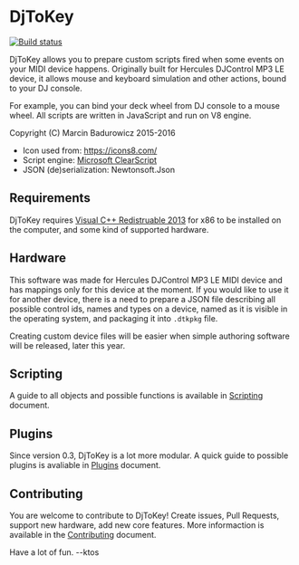 DjToKey
=======

[![Build status](https://ci.appveyor.com/api/projects/status/0sb4u0damy7p1x79/branch/master?svg=true)](https://ci.appveyor.com/project/ktos/djtokey/branch/master)

DjToKey allows you to prepare custom scripts fired when some events on your MIDI
device happens. Originally built for Hercules DJControl MP3 LE device, it allows
mouse and keyboard simulation and other actions, bound to your DJ console.

For example, you can bind your deck wheel from DJ console to a mouse wheel. 
All scripts are written in JavaScript and run on V8 engine.

Copyright (C) Marcin Badurowicz 2015-2016

* Icon used from: <https://icons8.com/>
* Script engine: [Microsoft ClearScript](https://clearscript.codeplex.com/)
* JSON (de)serialization: Newtonsoft.Json

## Requirements
DjToKey requires [Visual C++ Redistruable 2013](https://www.microsoft.com/en-us/download/details.aspx?id=40784)
for x86 to be installed on the computer, and some kind of supported hardware.

## Hardware
This software was made for Hercules DJControl MP3 LE MIDI device and has mappings
only for this device at the moment. If you would like to use it for another device,
there is a need to prepare a JSON file describing all possible control ids, names
and types on a device, named as it is visible in the operating system, and packaging it
into `.dtkpkg` file.

Creating custom device files will be easier when simple authoring software will
be released, later this year.

## Scripting
A guide to all objects and possible functions is available in 
[Scripting](docs/scripting.md) document.

## Plugins
Since version 0.3, DjToKey is a lot more modular. A quick
guide to possible plugins is avaliable in [Plugins](docs/plugins.md) document.

## Contributing
You are welcome to contribute to DjToKey! Create issues, Pull Requests, support
new hardware, add new core features. More informaction is available in the 
[Contributing](CONTRIBUTING.md) document.

Have a lot of fun.
--ktos
